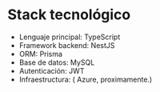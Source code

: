 # Stack tecnológico

- Lenguaje principal: TypeScript
- Framework backend: NestJS
- ORM: Prisma
- Base de datos: MySQL
- Autenticación: JWT
- Infraestructura: ( Azure, proximamente.)